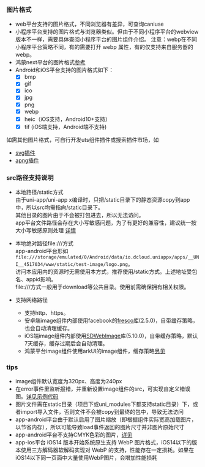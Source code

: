 <!-- ## image -->

<!-- UTSCOMJSON.image.name -->

<!-- UTSCOMJSON.image.description -->

<!-- UTSCOMJSON.image.compatibility -->

<!-- UTSCOMJSON.image.attribute -->

<!-- UTSCOMJSON.image.event -->

<!-- UTSCOMJSON.image.component_type-->

### 图片格式
- web平台支持的图片格式，不同浏览器有差异，可查询caniuse
- 小程序平台支持的图片格式与浏览器类似。但由于不同小程序平台的webview版本不一样，需要具体查阅小程序平台的图片组件介绍。
	注意：webp在不同小程序平台策略不同，有的需要打开 webp 属性，有的仅支持来自服务器的webp。
- 鸿蒙next平台的图片格式[参考](https://developer.huawei.com/consumer/cn/doc/harmonyos-references/ts-basic-components-image?ha_source=Dcloud&ha_sourceId=89000448)
- Android和iOS平台支持的图片格式如下：
	* [x] bmp
	* [x] gif
	* [x] ico
	* [x] jpg
	* [x] png
	* [x] webp
	* [x] heic（iOS支持，Android10+支持）
	* [x] tif (iOS端支持，Android端不支持)

如需其他图片格式，可自行开发uts组件插件或搜索插件市场，如
- [svg插件](https://ext.dcloud.net.cn/search?q=svg&orderBy=Relevance&cat1=8&cat2=82)
- [apng插件](https://ext.dcloud.net.cn/search?q=apng&orderBy=Relevance&cat1=8&cat2=82)


### src路径支持说明

- 本地路径/static方式  
	由于uni-app/uni-app x编译时，只把/static目录下的静态资源copy到app中，所以src均需指向/static目录下。  
	其他目录的图片由于不会被打包进去，所以无法访问。  
	app平台文件路径会存在大小写敏感问题，为了有更好的兼容性，建议统一按大小写敏感原则处理 [详情](../api/file-system-spec.md#casesensitive)  

- 本地绝对路径file:///方式  
	app-android平台形如`file:///storage/emulated/0/Android/data/io.dcloud.uniappx/apps/__UNI__4517034/www/static/test-image/logo.png`。  
	访问本应用内的资源时无需使用本方式，推荐使用/static方式。上述地址受包名、appid影响。  
	file:///方式一般用于download等公共目录。使用前需确保拥有相关权限。  

- 支持网络路径  
	* 支持http、https。  
	* 安卓端image组件内部使用facebook的[fresco](https://github.com/facebook/fresco)库(2.5.0)，自带缓存策略，也会自动清理缓存。  
	* iOS端image组件内部使用[SDWebImage](https://github.com/SDWebImage/SDWebImage)库(5.10.0)，自带缓存策略，默认7天缓存，缓存过期后会自动清理。
	* 鸿蒙平台image组件使用arkUI的image组件，缓存策略[另见](https://developer.huawei.com/consumer/cn/doc/harmonyos-references/ts-basic-components-image?ha_source=Dcloud&ha_sourceId=89000448)

<!-- UTSCOMJSON.image.children -->

<!-- UTSCOMJSON.image.example -->

<!-- UTSCOMJSON.image.reference -->

### tips
- image组件默认宽度为320px、高度为240px  
- 在error事件里监听报错，并重新设置image组件的src，可实现自定义错误图。[详见示例代码](https://gitcode.net/dcloud/hello-uni-app-x/-/blob/master/pages/component/image/image-path.uvue)  
- 图片文件需在static目录（项目下或uni_modules下都支持static目录）下，或者import导入文件，否则文件不会被copy到最终的包中，导致无法访问  
- app-android平台由于默认启用了图片缩放（即根据组件实际宽高加载图片，以节省内存），所以可能导致load事件返回的图片尺寸并非图片原始尺寸  
- app-android平台不支持CMYK色彩的图片，[详见](https://github.com/facebook/fresco/issues/1404)  
- app-ios平台 iOS14 版本开始系统原生支持 WebP 图片格式，iOS14以下的版本使用三方解码器软解码实现对 WebP 的支持，性能存在一定损耗。如果在iOS14以下同一页面中大量使用WebP图片，会增加性能损耗  

